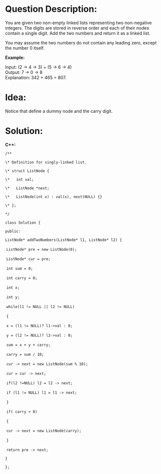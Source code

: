 # Question Description:

You are given two non-empty linked lists representing two non-negative integers. The digits are stored in reverse order and each of their nodes contain a single digit. Add the two numbers and return it as a linked list.  

You may assume the two numbers do not contain any leading zero, except the number 0 itself.    

**Example:**

Input: (2 -> 4 -> 3) + (5 -> 6 -> 4)  
Output: 7 -> 0 -> 8  
Explanation: 342 + 465 = 807.  

# Idea:

Notice that  define a dummy node and the carry digit. 

# Solution:

**C++:**

`/**`

 `\* Definition for singly-linked list.`

 `\* struct ListNode {`

 `\*   int val;`

 `\*   ListNode *next;`

 `\*   ListNode(int x) : val(x), next(NULL) {}`

 `\* };`

 `*/`

`class Solution {`

`public:`

  `ListNode* addTwoNumbers(ListNode* l1, ListNode* l2) {`

​    `ListNode* pre = new ListNode(0);`

​    `ListNode* cur = pre;`

​    `int sum = 0;`

​    `int carry = 0;`

​    `int x;`

​    `int y;`

​    `while(l1 != NULL || l2 != NULL)`

​    `{`

​       `x = (l1 != NULL)? l1->val : 0;`

​       `y = (l2 != NULL)? l2->val : 0;` 

​       `sum = x + y + carry;`

​       `carry = sum / 10;`

​       `cur -> next = new ListNode(sum % 10);` 

​       `cur = cur -> next;`   

​      `if(l2 !=NULL) l2 = l2 -> next;`

​      `if (l1 != NULL) l1 = l1 -> next;`

​    `}`

​    `if( carry > 0)`

​    `{`  

​      `cur -> next = new ListNode(carry);`

​    `}`

​    `return pre -> next;`

  `}`

`};`